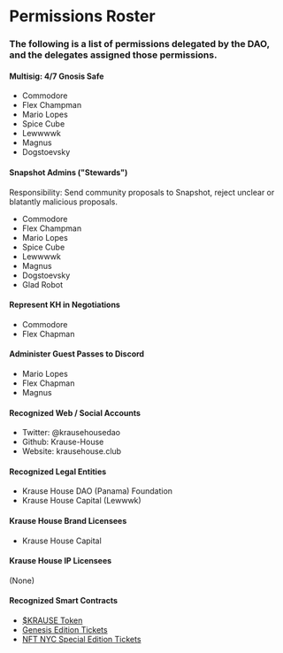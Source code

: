 # Permissions Roster
### The following is a list of permissions delegated by the DAO, and the delegates assigned those permissions.

#### Multisig: 4/7 Gnosis Safe
- Commodore
- Flex Champman
- Mario Lopes
- Spice Cube
- Lewwwwk
- Magnus
- Dogstoevsky

#### Snapshot Admins ("Stewards")
Responsibility: Send community proposals to Snapshot, reject unclear or blatantly malicious proposals.
- Commodore
- Flex Champman
- Mario Lopes
- Spice Cube
- Lewwwwk
- Magnus
- Dogstoevsky
- Glad Robot

#### Represent KH in Negotiations
- Commodore
- Flex Chapman

#### Administer Guest Passes to Discord
- Mario Lopes
- Flex Chapman
- Magnus

#### Recognized Web / Social Accounts
- Twitter: @krausehousedao
- Github: Krause-House
- Website: krausehouse.club

#### Recognized Legal Entities
- Krause House DAO (Panama) Foundation 
- Krause House Capital (Lewwwk)

#### Krause House Brand Licensees
- Krause House Capital

#### Krause House IP Licensees
(None)

#### Recognized Smart Contracts
- [$KRAUSE Token](https://etherscan.io/address/0x9f6f91078a5072a8b54695dafa2374ab3ccd603b)
- [Genesis Edition Tickets](https://etherscan.io/token/0xc4e0f3ec24972c75df7c716922096f4270b7bb4e)
- [NFT NYC Special Edition Tickets](https://etherscan.io/token/0x591E13ed6C78c0dc715336947db818ddB85a6ffE)
